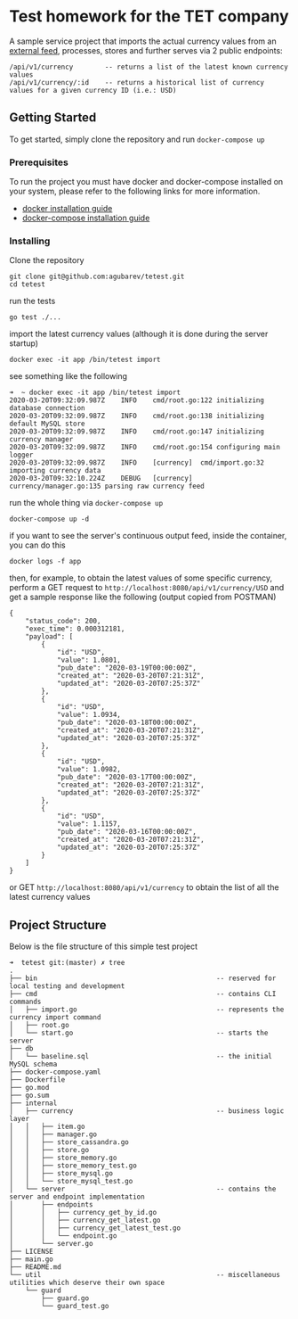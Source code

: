 # Test homework for the TET company

A sample service project that imports the actual currency values from an [external feed](https://www.bank.lv/vk/ecb_rss.xml),
processes, stores and further serves via 2 public endpoints:

```
/api/v1/currency        -- returns a list of the latest known currency values
/api/v1/currency/:id    -- returns a historical list of currency values for a given currency ID (i.e.: USD)
```

## Getting Started

To get started, simply clone the repository and run `docker-compose up`

### Prerequisites

To run the project you must have docker and docker-compose installed on your system, please refer to the following links for more information.

* [docker installation guide](https://docs.docker.com/install/)
* [docker-compose installation guide](https://docs.docker.com/compose/install/)

### Installing

Clone the repository

```
git clone git@github.com:agubarev/tetest.git
cd tetest
```

run the tests

```
go test ./...
```

import the latest currency values (although it is done during the server startup)

```
docker exec -it app /bin/tetest import
```

see something like the following
```
➜  ~ docker exec -it app /bin/tetest import
2020-03-20T09:32:09.987Z	INFO	cmd/root.go:122	initializing database connection
2020-03-20T09:32:09.987Z	INFO	cmd/root.go:138	initializing default MySQL store
2020-03-20T09:32:09.987Z	INFO	cmd/root.go:147	initializing currency manager
2020-03-20T09:32:09.987Z	INFO	cmd/root.go:154	configuring main logger
2020-03-20T09:32:09.987Z	INFO	[currency]	cmd/import.go:32	importing currency data
2020-03-20T09:32:10.224Z	DEBUG	[currency]	currency/manager.go:135	parsing raw currency feed
```

run the whole thing via `docker-compose up`

```
docker-compose up -d
```

if you want to see the server's continuous output feed, inside the container, you can do this
```
docker logs -f app
```

then, for example, to obtain the latest values of some specific currency, perform a GET request to `http://localhost:8080/api/v1/currency/USD` and get a sample response like the following (output copied from POSTMAN)
```
{
    "status_code": 200,
    "exec_time": 0.000312181,
    "payload": [
        {
            "id": "USD",
            "value": 1.0801,
            "pub_date": "2020-03-19T00:00:00Z",
            "created_at": "2020-03-20T07:21:31Z",
            "updated_at": "2020-03-20T07:25:37Z"
        },
        {
            "id": "USD",
            "value": 1.0934,
            "pub_date": "2020-03-18T00:00:00Z",
            "created_at": "2020-03-20T07:21:31Z",
            "updated_at": "2020-03-20T07:25:37Z"
        },
        {
            "id": "USD",
            "value": 1.0982,
            "pub_date": "2020-03-17T00:00:00Z",
            "created_at": "2020-03-20T07:21:31Z",
            "updated_at": "2020-03-20T07:25:37Z"
        },
        {
            "id": "USD",
            "value": 1.1157,
            "pub_date": "2020-03-16T00:00:00Z",
            "created_at": "2020-03-20T07:21:31Z",
            "updated_at": "2020-03-20T07:25:37Z"
        }
    ]
}
```

or GET `http://localhost:8080/api/v1/currency` to obtain the list of all the latest currency values

## Project Structure

Below is the file structure of this simple test project

```
➜  tetest git:(master) ✗ tree
.
├── bin                                             -- reserved for local testing and development
├── cmd                                             -- contains CLI commands
│   ├── import.go                                   -- represents the currency import command
│   ├── root.go
│   └── start.go                                    -- starts the server
├── db
│   └── baseline.sql                                -- the initial MySQL schema
├── docker-compose.yaml
├── Dockerfile
├── go.mod
├── go.sum
├── internal 
│   ├── currency                                    -- business logic layer
│   │   ├── item.go
│   │   ├── manager.go
│   │   ├── store_cassandra.go
│   │   ├── store.go
│   │   ├── store_memory.go
│   │   ├── store_memory_test.go
│   │   ├── store_mysql.go
│   │   └── store_mysql_test.go
│   └── server                                      -- contains the server and endpoint implementation
│       ├── endpoints
│       │   ├── currency_get_by_id.go
│       │   ├── currency_get_latest.go
│       │   ├── currency_get_latest_test.go
│       │   └── endpoint.go
│       └── server.go
├── LICENSE
├── main.go
├── README.md
└── util                                            -- miscellaneous utilities which deserve their own space
    └── guard
        ├── guard.go
        └── guard_test.go

```
